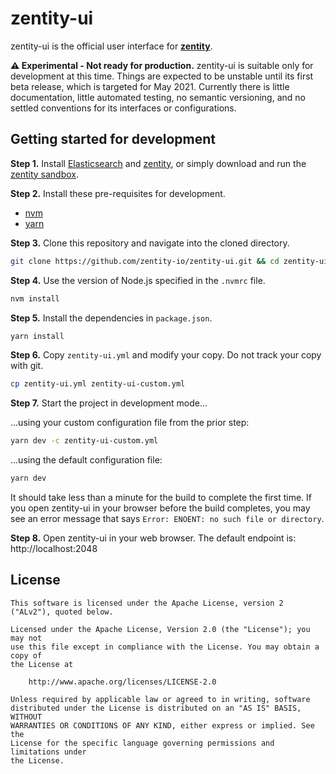 # zentity-ui

zentity-ui is the official user interface for **[zentity](https://zentity.io/)**.

**⚠️ Experimental - Not ready for production.** zentity-ui is suitable only for development at this time. Things are expected to be unstable until its first beta release, which is targeted for May 2021. Currently there is little documentation, little automated testing, no semantic versioning, and no settled conventions for its interfaces or configurations.


## Getting started for development

**Step 1.** Install [Elasticsearch](https://www.elastic.co/downloads/elasticsearch) and [zentity](https://zentity.io/docs/installation/), or simply download and run the [zentity sandbox](https://zentity.io/sandbox/).

**Step 2.** Install these pre-requisites for development.

- [nvm](https://github.com/nvm-sh/nvm)
- [yarn](https://classic.yarnpkg.com/en/docs/install/)

**Step 3.** Clone this repository and navigate into the cloned directory.

```sh
git clone https://github.com/zentity-io/zentity-ui.git && cd zentity-ui
```

**Step 4.** Use the version of Node.js specified in the `.nvmrc` file.

```sh
nvm install
```

**Step 5.** Install the dependencies in `package.json`.

```sh
yarn install
```

**Step 6.** Copy `zentity-ui.yml` and modify your copy. Do not track your copy with git.

```sh
cp zentity-ui.yml zentity-ui-custom.yml
```

**Step 7.** Start the project in development mode...

...using your custom configuration file from the prior step:

```sh
yarn dev -c zentity-ui-custom.yml
```

...using the default configuration file:

```sh
yarn dev
```

It should take less than a minute for the build to complete the first time. If you open zentity-ui in your browser before the build completes, you may see an error message that says `Error: ENOENT: no such file or directory`.

**Step 8.** Open zentity-ui in your web browser. The default endpoint is: http://localhost:2048


## <a name="license">License</a>

```
This software is licensed under the Apache License, version 2 ("ALv2"), quoted below.

Licensed under the Apache License, Version 2.0 (the "License"); you may not
use this file except in compliance with the License. You may obtain a copy of
the License at

    http://www.apache.org/licenses/LICENSE-2.0

Unless required by applicable law or agreed to in writing, software
distributed under the License is distributed on an "AS IS" BASIS, WITHOUT
WARRANTIES OR CONDITIONS OF ANY KIND, either express or implied. See the
License for the specific language governing permissions and limitations under
the License.
```
